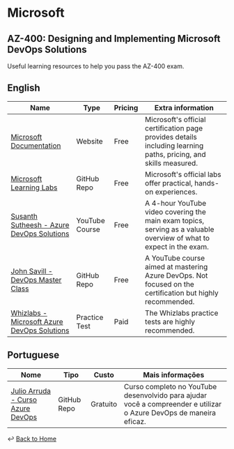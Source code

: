 # Microsoft

## AZ-400: Designing and Implementing Microsoft DevOps Solutions

Useful learning resources to help you pass the AZ-400 exam.  

## English

| Name | Type | Pricing | Extra information
| ---- | ---- | ------| --------------
| [Microsoft Documentation](https://docs.microsoft.com/en-us/certifications/exams/az-400) | Website | Free | Microsoft's official certification page provides details including learning paths, pricing, and skills measured.
| [Microsoft Learning Labs](https://github.com/MicrosoftLearning/AZ400-DesigningandImplementingMicrosoftDevOpsSolutions/tree/master/Instructions/Labs) | GitHub Repo | Free | Microsoft's official labs offer practical, hands-on experiences.
| [Susanth Sutheesh - Azure DevOps Solutions](https://www.aguidetocloud.com/full-courses/az400fullcourse) | YouTube Course | Free | A 4-hour YouTube video covering the main exam topics, serving as a valuable overview of what to expect in the exam.
| [John Savill - DevOps Master Class](https://github.com/johnthebrit/DevOpsMC) | GitHub Repo | Free | A YouTube course aimed at mastering Azure DevOps. Not focused on the certification but highly recommended.
| [Whizlabs - Microsoft Azure DevOps Solutions](https://www.whizlabs.com/learn/course/microsoft-azure-certification-az-400/270) | Practice Test | Paid | The Whizlabs practice tests are highly recommended.

## Portuguese

| Nome | Tipo | Custo | Mais informações
| ---- | ---- | ------| --------------
| [Julio Arruda - Curso Azure DevOps](https://github.com/julioarruda/Curso-Azure-DevOps) | GitHub Repo | Gratuito | Curso completo no YouTube desenvolvido para ajudar você a compreender e utilizar o Azure DevOps de maneira eficaz.

:leftwards_arrow_with_hook: [Back to Home](https://github.com/bfeliano/devops-journey)
